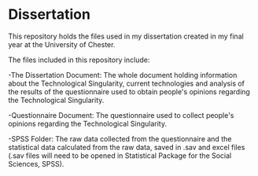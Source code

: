 Dissertation
============

This repository holds the files used in my dissertation created in my final year at the University of Chester.

The files included in this repository include:

-The Dissertation Document: The whole document holding information about the Technological Singularity, current technologies
  and analysis of the results of the questionnaire used to obtain people's opinions regarding the Technological Singularity.
  
-Questionnaire Document: The questionnaire used to collect people's opinions regarding the Technological Singularity.

-SPSS Folder: The raw data collected from the questionnaire and the statistical data calculated from the raw data, saved in 
  .sav and excel files (.sav files will need to be opened in Statistical Package for the Social Sciences, SPSS).
